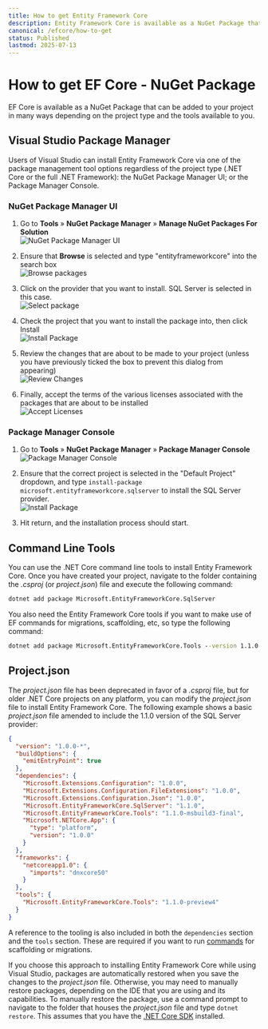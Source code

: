 ```yaml
---
title: How to get Entity Framework Core
description: Entity Framework Core is available as a NuGet Package that can be added to your project in several ways depending on the project type and the tools available to you
canonical: /efcore/how-to-get
status: Published
lastmod: 2025-07-13
---
```


# How to get EF Core - NuGet Package

EF Core is available as a NuGet Package that can be added to your project in many ways depending on the project type and the tools available to you.

## Visual Studio Package Manager

Users of Visual Studio can install Entity Framework Core via one of the package management tool options regardless of the project type (.NET Core or the full .NET Framework): the NuGet Package Manager UI; or the Package Manager Console.

### NuGet Package Manager UI

1. Go to **Tools** &raquo; **NuGet Package Manager** &raquo; **Manage NuGet Packages For Solution**  
![NuGet Package Manager UI](/images/23-11-2016-13-58-47.png)

2. Ensure that **Browse** is selected and type "entityframeworkcore" into the search box  
![Browse packages](/images/24-11-2016-08-53-33.png)

3. Click on the provider that you want to install. SQL Server is selected in this case.  
![Select package](/images/24-11-2016-08-56-16.png)

4. Check the project that you want to install the package into, then click Install  
![Install Package](/images/24-11-2016-08-57-21.png)

5. Review the changes that are about to be made to your project (unless you have previously ticked the box to prevent this dialog from appearing)  
![Review Changes](/images/24-11-2016-09-02-43.png)

6. Finally, accept the terms of the various licenses associated with the packages that are about to be installed  
![Accept Licenses](/images/24-11-2016-09-03-29.png)  

### Package Manager Console
1. Go to **Tools** &raquo; **NuGet Package Manager** &raquo; **Package Manager Console**  
![Package Manager Console](/images/23-11-2016-14-08-28.png)

2. Ensure that the correct project is selected in the "Default Project" dropdown, and type `install-package microsoft.entityframeworkcore.sqlserver` to install the SQL Server provider.  
 ![Install Package](/images/23-11-2016-14-14-28.png)

3. Hit return, and the installation process should start.

## Command Line Tools

You can use the .NET Core command line tools to install Entity Framework Core. Once you have created your project, navigate to the folder containing the _.csproj_ (or _project.json_) file and execute the following command:

```cmd
dotnet add package Microsoft.EntityFrameworkCore.SqlServer
```
You also need the Entity Framework Core tools if you want to make use of EF commands for migrations, scaffolding, etc, so type the following command:
```cmd
dotnet add package Microsoft.EntityFrameworkCore.Tools --version 1.1.0-msbuild3-final 
```

## Project.json

The _project.json_ file has been deprecated in favor of a _.csproj_ file, but for older .NET Core projects on any platform, you can modify the _project.json_ file to install Entity Framework Core. The following example shows a basic _project.json_ file amended to include the 1.1.0 version of the SQL Server provider:

```json
{
  "version": "1.0.0-*",
  "buildOptions": {
    "emitEntryPoint": true
  },
  "dependencies": {
    "Microsoft.Extensions.Configuration": "1.0.0",
    "Microsoft.Extensions.Configuration.FileExtensions": "1.0.0",
    "Microsoft.Extensions.Configuration.Json": "1.0.0",
    "Microsoft.EntityFrameworkCore.SqlServer": "1.1.0",
    "Microsoft.EntityFrameworkCore.Tools": "1.1.0-msbuild3-final",
    "Microsoft.NETCore.App": {
      "type": "platform",
      "version": "1.0.0"
    }
  },
  "frameworks": {
    "netcoreapp1.0": {
      "imports": "dnxcore50"
    }
  },
  "tools": {
    "Microsoft.EntityFrameworkCore.Tools": "1.1.0-preview4"
  }
}
```
A reference to the tooling is also included in both the `dependencies` section and the `tools` section. These are required if you want to run [commands](/migrations/commands) for scaffolding or migrations.

If you choose this approach to installing Entity Framework Core while using Visual Studio, packages are automatically restored when you save the changes to the _project.json_ file. Otherwise, you may need to manually restore packages, depending on the IDE that you are using and its capabilities. To manually restore the package, use a command prompt to navigate to the folder that houses the _project.json_ file and type `dotnet restore`. This assumes that you have the [.NET Core SDK](https://www.microsoft.com/net/core) installed.


